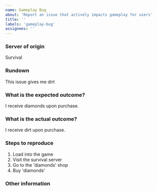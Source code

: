 ```yaml
---
name: Gameplay Bug
about: 'Report an issue that actively impacts gameplay for users'
title: ''
labels: 'gameplay-bug'
assignees: ''
---
```


<!-- Before continuing, please make sure that your bug hasn't already been submitted. -->

### Server of origin
<!-- What server does the issue effect? Survival? Skyblock? Global? -->
Survival

### Rundown

This issue gives me dirt


### What is the expected outcome?

I receive diamonds upon purchase.


### What is the actual outcome?

I receive dirt upon purchase.


### Steps to reproduce
<!-- Please list the steps you took to produce this bug, so we can also produce it too. -->

1. Load into the game
2. Visit the survival server
3. Go to the 'diamonds' shop
4. Buy 'diamonds'



### Other information
<!-- If you have any other information that you feel would help, please add it below -->
